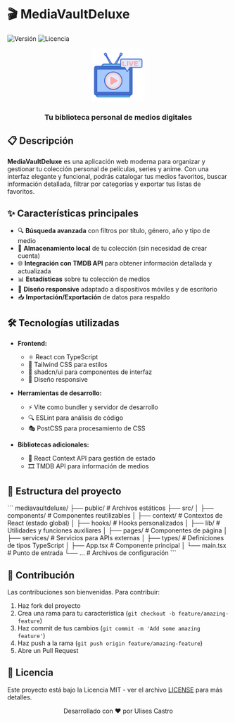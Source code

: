 # 🎬 MediaVaultDeluxe

![Versión](https://img.shields.io/badge/versión-1.0.0-blue)
![Licencia](https://img.shields.io/badge/licencia-MIT-green)

<div align="center">
  <img src="public/favicon.ico" alt="Logo MediaVaultDeluxe" width="120" />
  <h3>Tu biblioteca personal de medios digitales</h3>
</div>

## 📋 Descripción

**MediaVaultDeluxe** es una aplicación web moderna para organizar y gestionar tu colección personal de películas, series y anime. Con una interfaz elegante y funcional, podrás catalogar tus medios favoritos, buscar información detallada, filtrar por categorías y exportar tus listas de favoritos.

## ✨ Características principales

- 🔍 **Búsqueda avanzada** con filtros por título, género, año y tipo de medio
- 💾 **Almacenamiento local** de tu colección (sin necesidad de crear cuenta)
- 🌐 **Integración con TMDB API** para obtener información detallada y actualizada
- 📊 **Estadísticas** sobre tu colección de medios
- 📱 **Diseño responsive** adaptado a dispositivos móviles y de escritorio
- 📥 **Importación/Exportación** de datos para respaldo

## 🛠️ Tecnologías utilizadas

- **Frontend:**
  - ⚛️ React con TypeScript
  - 🎨 Tailwind CSS para estilos
  - 🧩 shadcn/ui para componentes de interfaz
  - 📱 Diseño responsive

- **Herramientas de desarrollo:**
  - ⚡ Vite como bundler y servidor de desarrollo
  - 🔍 ESLint para análisis de código
  - 🎭 PostCSS para procesamiento de CSS

- **Bibliotecas adicionales:**
  - 🔄 React Context API para gestión de estado
  - 🎞️ TMDB API para información de medios

## 📁 Estructura del proyecto

\`\`\`
mediavaultdeluxe/
├── public/             # Archivos estáticos
├── src/
│   ├── components/     # Componentes reutilizables
│   ├── context/        # Contextos de React (estado global)
│   ├── hooks/          # Hooks personalizados
│   ├── lib/            # Utilidades y funciones auxiliares
│   ├── pages/          # Componentes de página
│   ├── services/       # Servicios para APIs externas
│   ├── types/          # Definiciones de tipos TypeScript
│   ├── App.tsx         # Componente principal
│   └── main.tsx        # Punto de entrada
└── ...                 # Archivos de configuración
\`\`\`

## 🤝 Contribución

Las contribuciones son bienvenidas. Para contribuir:

1. Haz fork del proyecto
2. Crea una rama para tu característica (`git checkout -b feature/amazing-feature`)
3. Haz commit de tus cambios (`git commit -m 'Add some amazing feature'`)
4. Haz push a la rama (`git push origin feature/amazing-feature`)
5. Abre un Pull Request

## 📄 Licencia

Este proyecto está bajo la Licencia MIT - ver el archivo [LICENSE](LICENSE) para más detalles.

<div align="center">
  Desarrollado con ❤️ por Ulises Castro
</div>
